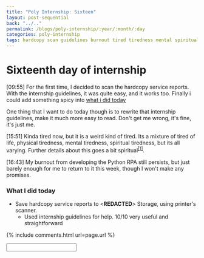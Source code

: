 ```yaml
---
title: "Poly Internship: Sixteen"
layout: post-sequential
back: "../.."
permalink: /blogs/poly-internship/:year/:month/:day
categories: poly-internship
tags: hardcopy scan guidelines burnout tired tiredness mental spiritual python rpa easter sunday good friday
---
```

# Sixteenth day of internship

<span class="timestamp">[09:55]</span> For the first time, I decided to scan the hardcopy service reports. With the internship guidelines, it was quite easy, and it works too. Finally i could add something spicy into [what i did today](#what-i-did-today)

One thing that I want to do today though is to rewrite that internship guidelines, make it much more easy to read. Don't get me wrong, it's fine, it's just me.

<span class="timestamp">[15:51]</span> Kinda tired now, but it is a weird kind of tired. Its a mixture of tired of life, physical tiredness, mental tiredness, spiritual tiredness, but its all varying. Further details about this goes a bit spiritual<sup><a href="#1">[1]</a></sup>.

<span class="timestamp">[16:43]</span> My burnout from developing the Python RPA still persists, but just barely enough for me to return to it this week, though I won't make any promises.

### What I did today
* Save hardcopy service reports to <span ondblclick="this.innerHTML = 'Infospace'">&lt;**REDACTED**&gt;</span> Storage, using printer's scanner. 
    * Used internship guidelines for help. 10/10 very useful and straightforward


{% include comments.html url=page.url %}

<input id="password-input" type="password" class="text-secret" onkeyup="unlock()" autocomplete="off">

<span class="disable-selection" onclick="loadText()" style="color:#0001;display:none;">nothing deep happened today</span>
<span class="disable-selection" id="truth" style="display:none;"><sup id="1">[1]</sup> Until after Good Friday & Easter Sunday, my weekends will be consumed with rehearsals after rehearsals. I must admit, I was the one who indicated interest in acting for the church's Easter production. In all honesty, I thank God that I got quite a minor role. Like, i'm not a good guy or a bad guy, kind of a sideline actually, but the role was necessary. Just like in 2018 though, my energy would deplete severely when it reached night during each rehearsal. It was mostly just physical tiredness, but for some reason I also feel the mental energy being gone. Like, it wasn't me being introverted, i'm more or less in-between that and extroverted. It was more like, damn, I don't have time to do my own thing every week.<br><br>Of course, it's natural that that happens, i'm pretty sure the main characters feel that much more. However, something funny about this is that I get to have more free time in internship as compared to my weekends. My world is upside down, my gosh.<br><br>This whole situation though, I reminded myself this: hey, you've been through this 4 times before, yet you're internally complaining again? Have you forgotten the joy that you will always have when you hear of the wave of salvations that comes every Easter, Christmas and ES?? <br><br>It appears that my sense of time in a daily and monthly scale has been dismantled drastically. I wouldn't believe you so much if you told me that today was March, or rather late March. <br><br>Anyway, to wrap things up, i found Isaiah 40:31. Perhaps, the Lord is where I should put my hope in. Yeah, that is the way. Even though I may not feel so great now, even if I feel like the season in my life may seem dry, God will always lead in His loving and mysterious ways, and in the long journeys throughout the wilderness, if God is there, then it is the safest place for anyone if they follow Him.</span>
